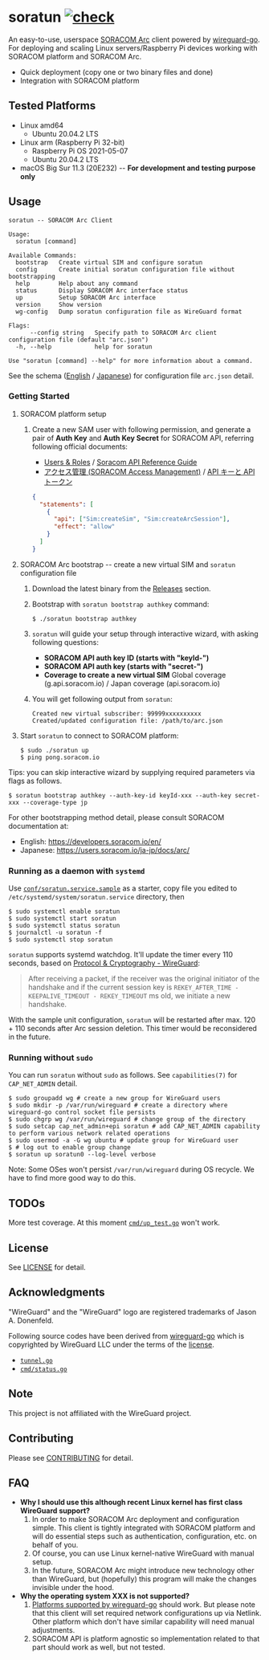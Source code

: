 # soratun [![check](https://github.com/soracom/soratun/actions/workflows/check.yml/badge.svg)](https://github.com/soracom/soratun/actions/workflows/check.yml)

An easy-to-use, userspace [SORACOM Arc](https://soracom.jp/services/arc/) client powered by [wireguard-go](https://git.zx2c4.com/wireguard-go/about/). For deploying and scaling Linux servers/Raspberry Pi devices working with SORACOM platform and SORACOM Arc.

- Quick deployment (copy one or two binary files and done)
- Integration with SORACOM platform

## Tested Platforms

- Linux amd64
  - Ubuntu 20.04.2 LTS
- Linux arm (Raspberry Pi 32-bit)
  - Raspberry Pi OS 2021-05-07
  - Ubuntu 20.04.2 LTS
- macOS Big Sur 11.3 (20E232) -- **For development and testing purpose only**

## Usage

```
soratun -- SORACOM Arc Client

Usage:
  soratun [command]

Available Commands:
  bootstrap   Create virtual SIM and configure soratun
  config      Create initial soratun configuration file without bootstrapping
  help        Help about any command
  status      Display SORACOM Arc interface status
  up          Setup SORACOM Arc interface
  version     Show version
  wg-config   Dump soratun configuration file as WireGuard format

Flags:
      --config string   Specify path to SORACOM Arc client configuration file (default "arc.json")
  -h, --help            help for soratun

Use "soratun [command] --help" for more information about a command.
```

See the schema ([English](./docs/config.en.md) / [Japanese](./docs/config.ja.md)) for configuration file `arc.json` detail.

### Getting Started

1. SORACOM platform setup

   1. Create a new SAM user with following permission, and generate a pair of **Auth Key** and **Auth Key Secret** for SORACOM API, referring following official documents:

      - [Users & Roles](https://developers.soracom.io/en/docs/security/users-and-roles/) / [Soracom API Reference Guide](https://developers.soracom.io/en/docs/tools/api-reference/#generating-an-api-key-and-token)
      - [アクセス管理 (SORACOM Access Management)](https://users.soracom.io/ja-jp/docs/sam/) / [API キーと API トークン](https://users.soracom.io/ja-jp/tools/api/key-and-token/)

      ```json
      {
        "statements": [
          {
            "api": ["Sim:createSim", "Sim:createArcSession"],
            "effect": "allow"
          }
        ]
      }
      ```

2. SORACOM Arc bootstrap -- create a new virtual SIM and `soratun` configuration file

   1. Download the latest binary from the [Releases](https://github.com/soracom/soratun/releases/) section.
   2. Bootstrap with `soratun bootstrap authkey` command:

      ```console
      $ ./soratun bootstrap authkey
      ```

   3. `soratun` will guide your setup through interactive wizard, with asking following questions:

      - **SORACOM API auth key ID (starts with "keyId-")**
      - **SORACOM API auth key (starts with "secret-")**
      - **Coverage to create a new virtual SIM** Global coverage (g.api.soracom.io) / Japan coverage (api.soracom.io)

   4. You will get following output from `soratun`:

      ```
      Created new virtual subscriber: 99999xxxxxxxxxx
      Created/updated configuration file: /path/to/arc.json
      ```

3. Start `soratun` to connect to SORACOM platform:

   ```console
   $ sudo ./soratun up
   $ ping pong.soracom.io
   ```

Tips: you can skip interactive wizard by supplying required parameters via flags as follows.

```console
$ soratun bootstrap authkey --auth-key-id keyId-xxx --auth-key secret-xxx --coverage-type jp
```

For other bootstrapping method detail, please consult SORACOM documentation at:

- English: https://developers.soracom.io/en/
- Japanese: https://users.soracom.io/ja-jp/docs/arc/

### Running as a daemon with `systemd`

Use [`conf/soratun.service.sample`](conf/soratun.service.sample) as a starter, copy file you edited to `/etc/systemd/system/soratun.service` directory, then

```console
$ sudo systemctl enable soratun
$ sudo systemctl start soratun
$ sudo systemctl status soratun
$ journalctl -u soratun -f
$ sudo systemctl stop soratun
```

`soratun` supports systemd watchdog. It'll update the timer every 110 seconds, based on [Protocol & Cryptography - WireGuard](https://www.wireguard.com/protocol/):

> After receiving a packet, if the receiver was the original initiator of the handshake and if the current session key is `REKEY_AFTER_TIME - KEEPALIVE_TIMEOUT - REKEY_TIMEOUT` ms old, we initiate a new handshake.

With the sample unit configuration, `soratun` will be restarted after max. 120 + 110 seconds after Arc session deletion. This timer would be reconsidered in the future.

### Running without `sudo`

You can run `soratun` without `sudo` as follows. See `capabilities(7)` for `CAP_NET_ADMIN` detail.

```console
$ sudo groupadd wg # create a new group for WireGuard users
$ sudo mkdir -p /var/run/wireguard # create a directory where wireguard-go control socket file persists
$ sudo chgrp wg /var/run/wireguard # change group of the directory
$ sudo setcap cap_net_admin+epi soratun # add CAP_NET_ADMIN capability to perform various network related operations
$ sudo usermod -a -G wg ubuntu # update group for WireGuard user
$ # log out to enable group change
$ soratun up soratun0 --log-level verbose
```

Note: Some OSes won't persist `/var/run/wireguard` during OS recycle. We have to find more good way to do this.

## TODOs

More test coverage. At this moment [`cmd/up_test.go`](cmd/up_test.go) won't work.

## License

See [LICENSE](LICENSE) for detail.

## Acknowledgments

"WireGuard" and the "WireGuard" logo are registered trademarks of Jason A. Donenfeld.

Following source codes have been derived from [wireguard-go](https://git.zx2c4.com/wireguard-go/) which is copyrighted by WireGuard LLC under the terms of the [license](https://git.zx2c4.com/wireguard-go/tree/LICENSE).

- [`tunnel.go`](tunnel.go)
- [`cmd/status.go`](cmd/status.go)

## Note

This project is not affiliated with the WireGuard project.

## Contributing

Please see [CONTRIBUTING](docs/CONTRIBUTING.md) for detail.

## FAQ

- **Why I should use this although recent Linux kernel has first class WireGuard support?**
  1. In order to make SORACOM Arc deployment and configuration simple. This client is tightly integrated with SORACOM platform and will do essential steps such as authentication, configuration, etc. on behalf of you.
  2. Of course, you can use Linux kernel-native WireGuard with manual setup.
  3. In the future, SORACOM Arc might introduce new technology other than WireGuard, but (hopefully) this program will make the changes invisible under the hood.
- **Why the operating system XXX is not supported?**
  1. [Platforms supported by wireguard-go](https://git.zx2c4.com/wireguard-go/about/) should work. But please note that this client will set required network configurations up via Netlink. Other platform which don't have similar capability will need manual adjustments.
  2. SORACOM API is platform agnostic so implementation related to that part should work as well, but not tested.
